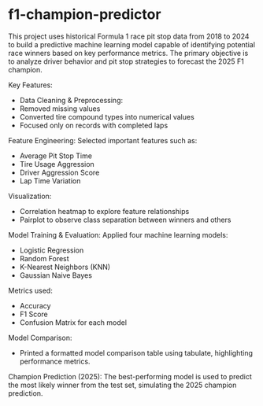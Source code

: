 # f1-champion-predictor
This project uses historical Formula 1 race pit stop data from 2018 to 2024 to build a predictive machine learning model capable of identifying potential race winners based on key performance metrics. The primary objective is to analyze driver behavior and pit stop strategies to forecast the 2025 F1 champion.

Key Features:
- Data Cleaning & Preprocessing:
- Removed missing values
- Converted tire compound types into numerical values
- Focused only on records with completed laps

Feature Engineering:
Selected important features such as:
- Average Pit Stop Time
- Tire Usage Aggression
- Driver Aggression Score
- Lap Time Variation

Visualization:
- Correlation heatmap to explore feature relationships
- Pairplot to observe class separation between winners and others

Model Training & Evaluation:
Applied four machine learning models:
- Logistic Regression
- Random Forest
- K-Nearest Neighbors (KNN)
- Gaussian Naive Bayes

Metrics used:
- Accuracy
- F1 Score
- Confusion Matrix for each model

Model Comparison:
- Printed a formatted model comparison table using tabulate, highlighting performance metrics.

Champion Prediction (2025):
The best-performing model is used to predict the most likely winner from the test set, simulating the 2025 champion prediction.

